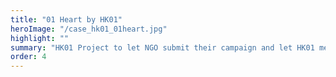 ```yaml
---
title: "01 Heart by HK01"
heroImage: "/case_hk01_01heart.jpg"
highlight: ""
summary: "HK01 Project to let NGO submit their campaign and let HK01 members donate the projects"
order: 4
---
```

